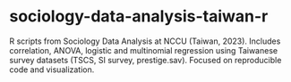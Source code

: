 # sociology-data-analysis-taiwan-r
R scripts from Sociology Data Analysis at NCCU (Taiwan, 2023). Includes correlation, ANOVA, logistic and multinomial regression using Taiwanese survey datasets (TSCS, SI survey, prestige.sav). Focused on reproducible code and visualization.

